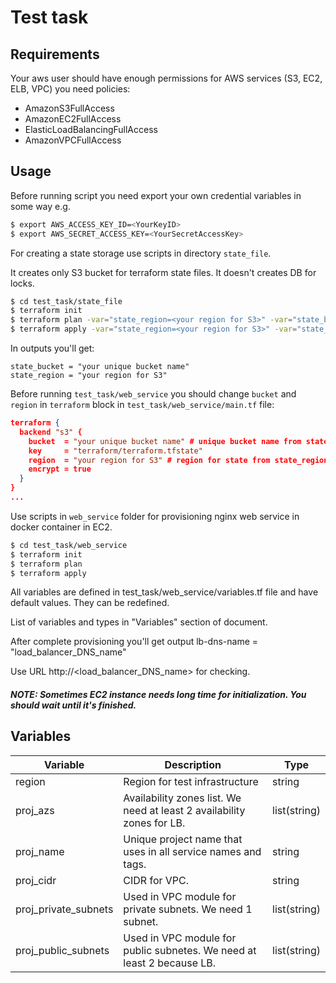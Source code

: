 # Test task

## Requirements

Your aws user should have enough permissions for AWS services (S3, EC2, ELB, VPC) you need policies:

- AmazonS3FullAccess
- AmazonEC2FullAccess
- ElasticLoadBalancingFullAccess 
- AmazonVPCFullAccess

## Usage

Before running script you need export your own credential variables in some way e.g.

```sh
$ export AWS_ACCESS_KEY_ID=<YourKeyID>
$ export AWS_SECRET_ACCESS_KEY=<YourSecretAccessKey>
```

For creating a state storage use scripts in directory `state_file`.

It creates only S3 bucket for terraform state files. It doesn't creates DB for locks.

```sh
$ cd test_task/state_file
$ terraform init
$ terraform plan -var="state_region=<your region for S3>" -var="state_bucket=<your unique bucket name>"
$ terraform apply -var="state_region=<your region for S3>" -var="state_bucket=<your unique bucket name>"
```

In outputs you'll get:

```
state_bucket = "your unique bucket name"
state_region = "your region for S3"
```

Before running `test_task/web_service` you should change `bucket` and `region` in `terraform` block in `test_task/web_service/main.tf` file:

```json
terraform {
  backend "s3" {
    bucket  = "your unique bucket name" # unique bucket name from state_bucket
    key     = "terraform/terraform.tfstate"
    region  = "your region for S3" # region for state from state_region
    encrypt = true
  }
}
...
```

Use scripts in `web_service` folder for provisioning nginx web service in docker container in EC2.

```sh
$ cd test_task/web_service
$ terraform init
$ terraform plan
$ terraform apply
```

All variables are defined in test_task/web_service/variables.tf file and have default values. They can be redefined.

List of variables and types in "Variables" section of document.

After complete provisioning you'll get output lb-dns-name = "load_balancer_DNS_name"

Use URL http://<load_balancer_DNS_name> for checking.

##### NOTE: Sometimes EC2 instance needs long time for initialization. You should wait until it's finished. 

## Variables

| Variable             | Description                                                  | Type         |
| -------------------- | ------------------------------------------------------------ | ------------ |
| region               | Region for test infrastructure                               | string       |
| proj_azs             | Availability zones list. We need at least 2 availability zones for LB. | list(string) |
| proj_name            | Unique project name that uses in all service names and tags. | string       |
| proj_cidr            | CIDR for VPC.                                                | string       |
| proj_private_subnets | Used in VPC module for private subnets. We need 1 subnet.    | list(string) |
| proj_public_subnets  | Used in VPC module for public subnetes. We need at least 2 because LB. | list(string) |
